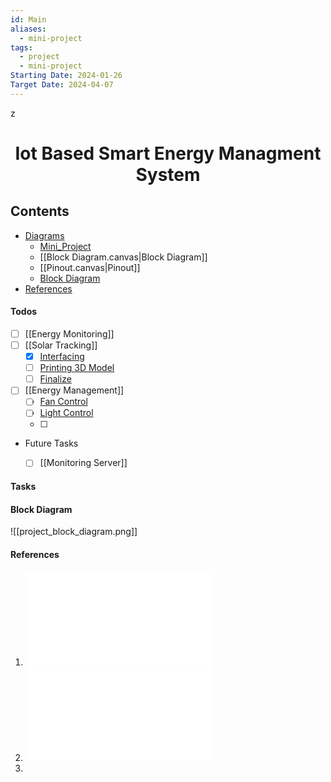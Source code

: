 ```yaml
---
id: Main
aliases:
  - mini-project
tags:
  - project
  - mini-project
Starting Date: 2024-01-26
Target Date: 2024-04-07
---
```

 z<h1 align="center"> <b>Iot Based Smart Energy Managment System</b></h1>


## Contents
- [Diagrams]()
	- [Mini_Project](Mini_Project.canvas)
	- [[Block Diagram.canvas|Block Diagram]]
	- [[Pinout.canvas|Pinout]]
	- [Block Diagram](#block%20diagram)
- [References](#references)

#### Todos
<!-- TODO: Complete This -->
- [ ] [[Energy Monitoring]] 
- [ ] [[Solar Tracking]]
	- [x] [Interfacing]()
	- [ ] [Printing 3D Model]()
	- [ ] [Finalize]()

- [ ] [[Energy Management]]
    - [ ] [Fan Control]()
    - [ ] [Light Control]()
    - [ ] 
 - Future Tasks
	- [ ] [[Monitoring Server]]



#### Tasks


#### Block Diagram


![[project_block_diagram.png]]

#### References
1. ![17_SI_10_CSDRA2020](17_SI_10_CSDRA2020.pdf)
2. ![Solar Trackng System](Solar%20Trackng%20System.pdf)
3. 
